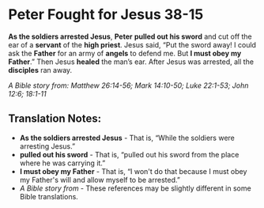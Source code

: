 Peter Fought for Jesus 38-15
==============================


**As the soldiers arrested Jesus**, **Peter** **pulled out his
sword** and cut off the ear of a **servant** of the **high priest**.
Jesus said, “Put the sword away! I could ask the **Father** for an
army of **angels** to defend me. But **I must obey my Father**.” Then
Jesus **healed** the man’s ear.  After Jesus was arrested, all the
**disciples** ran away.

*A Bible story from: Matthew 26:14-56; Mark 14:10-50; Luke 22:1-53;
John 12:6; 18:1-11*

Translation Notes:
------------------

-   **As the soldiers arrested Jesus** - That is, “While the soldiers
    were arresting Jesus.”
-   **pulled out his sword** - That is, “pulled out his sword from the
    place where he was carrying it.”
-   **I must obey my Father** - That is, “I won't do that because I must
    obey my Father's will and allow myself to be arrested.”
-   *A Bible story from* - These references may be slightly different in
    some Bible translations.

